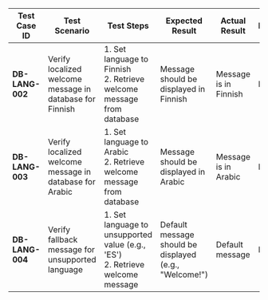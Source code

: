 | **Test Case ID** | **Test Scenario** | **Test Steps** | **Expected Result** | **Actual Result** | **Pass/Fail** | **Comments** |
|------------------|-------------------|----------------|---------------------|------------------|---------------|-------------|
| **DB-LANG-002**  | Verify localized welcome message in database for Finnish | 1. Set language to Finnish <br> 2. Retrieve welcome message from database | Message should be displayed in Finnish |Message is in Finnish | Pass | Works as expected |
| **DB-LANG-003**  | Verify localized welcome message in database for Arabic | 1. Set language to Arabic <br> 2. Retrieve welcome message from database | Message should be displayed in Arabic | Message is in Arabic | Pass |  Works as expected |
| **DB-LANG-004**  | Verify fallback message for unsupported language | 1. Set language to unsupported value (e.g., 'ES') <br> 2. Retrieve welcome message | Default message should be displayed (e.g., "Welcome!") | Default message | Pass |  Works as expected |
